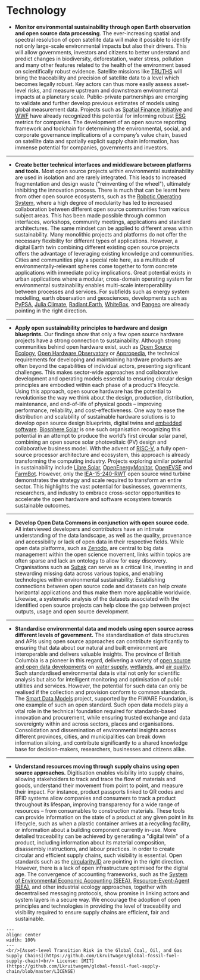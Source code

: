 # Technology

- **Monitor environmental sustainability through open Earth observation and open source data processing**. The ever-increasing spatial and spectral resolution of open satellite data will make it possible to identify not only large-scale environmental impacts but also their drivers. This will allow governments, investors and citizens to better understand and predict changes in biodiversity, deforestation, water stress, pollution and many other features related to the health of the environment based on scientifically robust evidence. Satellite missions like [TRUTHS](https://www.npl.co.uk/earth-observation/truths) will bring the traceability and precision of satellite data to a level which becomes legally robust. Key actors can thus more easily assess asset-level risks, and measure upstream and downstream environmental impacts at a planetary scale. Public-private partnerships are emerging to validate and further develop previous estimates of models using global measurement data. Projects such as [Spatial Finance Initiative](https://www.cgfi.ac.uk/spatial-finance-initiative/) and [WWF](https://www.wwf.org.uk/what-we-do/projects/nature-and-spatial-finance) have already recognized this potential for informing robust [ESG](https://en.wikipedia.org/wiki/Environmental,_social,_and_corporate_governance) metrics for companies. The development of an open source reporting framework and toolchain for determining the environmental, social, and corporate governance implications of a company’s value chain, based on satellite data and spatially explicit supply chain information, has immense potential for companies, governments and investors.

---

- **Create better technical interfaces and middleware between platforms and tools.** Most open source projects within environmental sustainability are used in isolation and are rarely integrated. This leads to increased fragmentation and design waste ("reinventing of the wheel"), ultimately inhibiting the innovation process. There is much that can be learnt here from other open source ecosystems, such as the [Robotic Operating System](https://www.ros.org), where a high degree of modularity has led to increased collaboration between different open source communities from various subject areas. This has been made possible through common interfaces, workshops, community meetings, applications and standard architectures. The same mindset can be applied to different areas within sustainability. Many monolithic projects and platforms do not offer the necessary flexibility for different types of applications. However, a digital Earth twin combining different existing open source projects offers the advantage of leveraging existing knowledge and communities. Cities and communities play a special role here, as a multitude of environmentally-relevant spheres come together to form concrete applications with immediate policy implications. Great potential exists in urban applications where a modular, cross-domain operating system for environmental sustainability enables multi-scale interoperability between processes and services. For subfields such as energy system modelling, earth observation and geosciences, developments such as [PyPSA](https://pypsa.org/), [Julia Climate](https://juliaclimate.org/), [Radiant.Earth](https://www.radiant.earth/), [WhiteBox](https://www.whiteboxgeo.com/), and [Pangeo](https://pangeo.io/) are already pointing in the right direction.

---

- **Apply open sustainability principles to hardware and design blueprints.** Our findings show that only a few open source hardware projects have a strong connection to sustainability. Although strong communities behind open hardware exist, such as [Open Source Ecology](https://www.opensourceecology.org/), [Open Hardware Observatory](https://en.oho.wiki/wiki/About_OHO_Open_Hardware_Observatory) or [Appropedia](https://www.appropedia.org/Welcome_to_Appropedia), the technical requirements for developing and maintaining hardware products are often beyond the capabilities of individual actors, presenting significant challenges. This makes sector-wide approaches and collaborative development and operating models essential to ensuring circular design principles are embodied within each phase of a product's lifecycle. Using this approach, open source hardware has the potential to revolutionise the way we think about the design, production, distribution, maintenance, and end-of-life of physical goods – improving performance, reliability, and cost-effectiveness. One way to ease the distribution and scalability of sustainable hardware solutions is to develop open source design blueprints, digital twins and [embedded software](https://en.wikipedia.org/wiki/Embedded_software). [Biosphere Solar](https://www.biosphere.solar/) is one such organisation recognizing this potential in an attempt to produce the world’s first circular solar panel, combining an open source solar photovoltaic (PV) design and collaborative business model. With the advent of [RISC-V](https://riscv.org/), a fully open-source processor architecture and ecosystem, this approach is already transforming the computing industry. Projects exploring similar potential in sustainability include [Libre Solar](https://libre.solar/), [OpenEnergyMonitor](https://openenergymonitor.org/), [OpenEVSE](https://www.openevse.com/) and [FarmBot](https://farm.bot/). However, only the [IEA-15-240-RWT](https://github.com/IEAWindTask37/IEA-15-240-RWT) open source wind turbine demonstrates the strategy and scale required to transform an entire sector. This highlights the vast potential for businesses, governments, researchers, and industry to embrace cross-sector opportunities to accelerate the open hardware and software ecosystem towards sustainable outcomes.

---

- **Develop Open Data Commons in conjunction with open source code.** All interviewed developers and contributors have an intimate understanding of the data landscape, as well as the quality, provenance and accessibility or lack of open data in their respective fields. While open data platforms, such as [Zenodo](https://zenodo.org/), are central to big data management within the open science movement, links within topics are often sparse and lack an ontology to allow for easy discovery. Organisations such as [Subak](https://subak.org/) can serve as a critical link, investing in and stewarding missing data across various topics, and enabling technologies within environmental sustainability. Establishing connections between open source code and datasets can help create horizontal applications and thus make them more applicable worldwide. Likewise, a systematic analysis of the datasets associated with the identified open source projects can help close the gap between project outputs, usage and open source development.

---

- **Standardise environmental data and models using open source across different levels of government.** The standardisation of data structures and APIs using open source approaches can contribute significantly to ensuring that data about our natural and built environment are interoperable and delivers valuable insights. The province of British Columbia is a pioneer in this regard, delivering a variety of [open source and open data developments](https://github.com/bcgov) on [water supply](https://github.com/bcgov/fasstr), [wetlands](https://github.com/bcgov/wetlandmapR), and [air quality](https://github.com/bcgov/pm25-caaqs-indicator). Such standardised environmental data is vital not only for scientific analysis but also for intelligent monitoring and optimisation of public utilities and services. However, the potential for such data can only be realised if the collection and provision conform to common standards. The [Smart Data Models](https://github.com/smart-data-models/data-models) project, supported by the FIWARE Foundation, is one example of such an open standard. Such open data models play a vital role in the technical foundation required for standards-based innovation and procurement, while ensuring trusted exchange and data sovereignty within and across sectors, places and organisations. Consolidation and dissemination of environmental insights across different provinces, cities, and municipalities can break down information siloing, and contribute significantly to a shared knowledge base for decision-makers, researchers, businesses and citizens alike.

---

- **Understand resources moving through supply chains using open source approaches.** Digitisation enables visibility into supply chains, allowing stakeholders to track and trace the flow of materials and goods, understand their movement from point to point, and measure their impact. For instance, product passports linked to QR codes and RFID systems allow companies and consumers to track a product throughout its lifespan, improving transparency for a wide range of resources – from consumables to construction materials. These tools can provide information on the state of a product at any given point in its lifecycle, such as when a plastic container arrives at a recycling facility, or information about a building component currently in-use. More detailed traceability can be achieved by generating a "digital twin" of a product, including information about its material composition, disassembly instructions, and labour practices. In order to create circular and efficient supply chains, such visibility is essential. Open standards such as the [circularity.ID](https://github.com/circularfashion/cf-circularity-id-standard) are pointing in the right direction. However, there is a lack of open infrastructure optimised for the digital age. The convergence of accounting frameworks, such as the [System of Environmental Economic Accounting (SEEA),](https://seea.un.org/ecosystem-accounting) [Resource-Event-Agent (REA)](https://en.wikipedia.org/wiki/Resources,_Events,_Agents), and other industrial ecology approaches, together with decentralised messaging protocols, show promise in linking actors and system layers in a secure way. We encourage the adoption of open principles and technologies in providing the level of traceability and visibility required to ensure supply chains are efficient, fair and sustainable.


```{figure} ../images/fossil-fuel-supply-chain.png
---
align: center
width: 100%
---
<br/>[Asset-level Transition Risk in the Global Coal, Oil, and Gas Supply Chains](https://github.com/Lkruitwagen/global-fossil-fuel-supply-chain)<br/> License: [MIT](https://github.com/Lkruitwagen/global-fossil-fuel-supply-chain/blob/master/LICENSE)
```